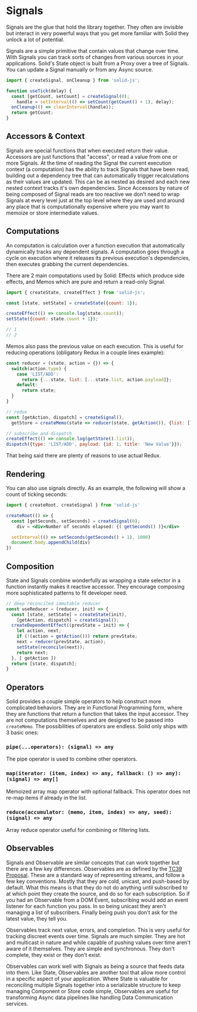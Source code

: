 # Signals

Signals are the glue that hold the library together. They often are invisible but interact in very powerful ways that you get more familiar with Solid they unlock a lot of potential.

Signals are a simple primitive that contain values that change over time. With Signals you can track sorts of changes from various sources in your applications. Solid's State object is built from a Proxy over a tree of Signals. You can update a Signal manually or from any Async source.

```js
import { createSignal, onCleanup } from 'solid-js';

function useTick(delay) {
  const [getCount, setCount] = createSignal(0);
    handle = setInterval(() => setCount(getCount() + 1), delay);
  onCleanup(() => clearInterval(handle));
  return getCount;
}
```

## Accessors & Context

Signals are special functions that when executed return their value. Accessors are just functions that "access", or read a value from one or more Signals. At the time of reading the Signal the current execution context (a computation) has the ability to track Signals that have been read, building out a dependency tree that can automatically trigger recalculations as their values are updated. This can be as nested as desired and each new nested context tracks it's own dependencies. Since Accessors by nature of being composed of Signal reads are too reactive we don't need to wrap Signals at every level just at the top level where they are used and around any place that is computationally expensive where you may want to memoize or store intermediate values.

## Computations

An computation is calculation over a function execution that automatically dynamically tracks any dependent signals. A computation goes through a cycle on execution where it releases its previous execution's dependencies, then executes grabbing the current dependencies.

There are 2 main computations used by Solid: Effects which produce side effects, and Memos which are pure and return a read-only Signal.

```js
import { createState, createEffect } from 'solid-js';

const [state, setState] = createState({count: 1});

createEffect(() => console.log(state.count));
setState({count: state.count + 1});

// 1
// 2
```

Memos also pass the previous value on each execution. This is useful for reducing operations (obligatory Redux in a couple lines example):

```js
const reducer = (state, action = {}) => {
  switch(action.type) {
    case 'LIST/ADD':
      return {...state, list: [...state.list, action.payload]};
    default:
      return state;
  }
}

// redux
const [getAction, dispatch] = createSignal(),
  getStore = createMemo(state => reducer(state, getAction()), {list: []});

// subscribe and dispatch
createEffect(() => console.log(getStore().list));
dispatch({type: 'LIST/ADD', payload: {id: 1, title: 'New Value'}});
```
That being said there are plenty of reasons to use actual Redux.

## Rendering

You can also use signals directly. As an example, the following will show a count of ticking seconds:

```jsx
import { createRoot, createSignal } from 'solid-js'

createRoot(() => {
  const [getSeconds, setSeconds] = createSignal(0);
    div = <div>Number of seconds elapsed: {( getSeconds() )}</div>

  setInterval(() => setSeconds(getSeconds() + 1), 1000)
  document.body.appendChild(div)
})
```

## Composition

State and Signals combine wonderfully as wrapping a state selector in a function instantly makes it reactive accessor. They encourage composing more sophisticated patterns to fit developer need.

```js
// deep reconciled immutable reducer
const useReducer = (reducer, init) => {
  const [state, setState] = createState(init),
    [getAction, dispatch] = createSignal();
  createDependentEffect((prevState = init) => {
    let action, next;
    if (!(action = getAction())) return prevState;
    next = reducer(prevState, action);
    setState(reconcile(next));
    return next;
  }, [ getAction ])
  return [state, dispatch];
}
```

## Operators

Solid provides a couple simple operators to help construct more complicated behaviors. They are in Functional Programming form, where they are functions that return a function that takes the input accessor. They are not computations themselves and are designed to be passed into `createMemo`. The possibilities of operators are endless. Solid only ships with 3 basic ones:

### `pipe(...operators): (signal) => any`
The pipe operator is used to combine other operators.

### `map(iterator: (item, index) => any, fallback: () => any): (signal) => any[]`
Memoized array map operator with optional fallback. This operator does not re-map items if already in the list.

### `reduce(accumulator: (memo, item, index) => any, seed): (signal) => any`
Array reduce operator useful for combining or filtering lists.

## Observables

Signals and Observable are similar concepts that can work together but there are a few key differences. Observables are as defined by the [TC39 Proposal](https://github.com/tc39/proposal-observable). These are a standard way of representing streams, and follow a few key conventions. Mostly that they are cold, unicast, and push-based by default. What this means is that they do not do anything until subscribed to at which point they create the source, and do so for each subscription. So if you had an Observable from a DOM Event, subscribing would add an event listener for each function you pass. In so being unicast they aren't managing a list of subscribers. Finally being push you don't ask for the latest value, they tell you.

Observables track next value, errors, and completion. This is very useful for tracking discreet events over time. Signals are much simpler. They are hot and multicast in nature and while capable of pushing values over time aren't aware of it themselves. They are simple and synchronous. They don't complete, they exist or they don't exist.

Observables can work well with Signals as being a source that feeds data into them. Like State, Observables are another tool that allow more control in a specific aspect of your application. Where State is valuable for reconciling multiple Signals together into a serializable structure to keep managing Component or Store code simple, Observables are useful for transforming Async data pipelines like handling Data Communication services.
